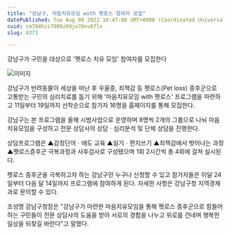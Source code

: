 ```yaml
---
title: "강남구, 마음치유모임 with 펫로스 참여자 모집"
datePublished: Tue Aug 09 2022 10:47:08 GMT+0000 (Coordinated Universal Time)
cuid: cm704hzi7000z09jo78nv6flx
slug: 4373

---
```



강남구가 구민을 대상으로 '펫로스 치유 모임' 참여자를 모집한다

![이미지](https://cdn.hashnode.com/res/hashnode/image/upload/v1739256642339/6bd80de6-11f4-463e-8c3e-96316de01c9d.jpeg)

강남구가 반려동물이 세상을 떠난 후 우울증, 죄책감 등 펫로스(Pet loss) 증후군으로 고통받는 구민의 심리치료를 돕기 위해 '마음치유모임 with 펫로스' 프로그램을 마련하고 11일부터 19일까지 선착순으로 참가자 16명을 홈페이지를 통해 모집한다.

강남구는 본 프로그램을 올해 시범사업으로 운영하며 8명씩 2개의 그룹으로 나눠 마음치유모임을 구성하고 전문 상담사의 상담ㆍ심리분석 및 단체 상담을 진행한다.

상담프로그램은 ▲감정단어ㆍ애도 교육 ▲일기ㆍ편지쓰기 ▲죄책감에서 벗어나는 과정 ▲펫로스증후군 극복과정과 사후검사로 구성됐으며 1회 2시간씩 총 4회에 걸쳐 실시된다.

펫로스 증후군을 극복하고자 하는 강남구민 누구나 신청할 수 있고 참가자들은 이달 24일부터 다음 달 14일까지 프로그램에 참여하게 된다. 자세한 사항은 강남구청 지역경제과로 문의할 수 있다.

조성명 강남구청장은 "강남구가 마련한 마음치유모임을 통해 펫로스 증후군으로 힘들어하는 구민들이 전문 상담사의 도움을 받아 서로의 경험을 나누고 위로를 건네며 행복한 일상을 되찾길 바란다"고 말했다.